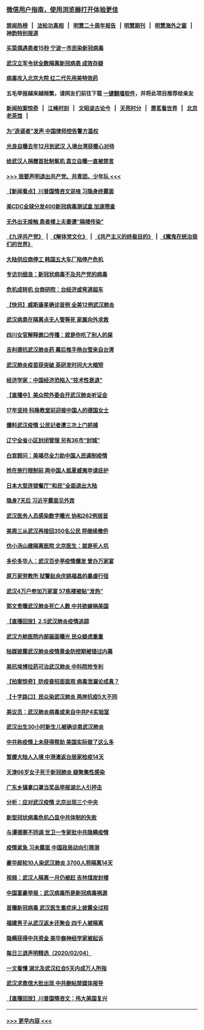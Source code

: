 ### [微信用户指南，使用浏览器打开体验更佳](https://github.com/gfw-breaker/banned-news1/blob/master/indexes/wechat-guide.md?t=0)
#### [禁闻热榜](热点新闻.md?t=0)  &nbsp;&nbsp;|&nbsp;&nbsp; [法轮功真相](https://github.com/gfw-breaker/truth/blob/master/README.md?t=0) &nbsp;&nbsp;|&nbsp;&nbsp; [明慧二十周年报告](https://github.com/gfw-breaker/mh-reports/blob/master/README.md?t=0) &nbsp;&nbsp;|&nbsp;&nbsp;[明慧期刊](https://github.com/gfw-breaker/mh-qikan) &nbsp;&nbsp;|&nbsp;&nbsp; [明慧海外之窗](https://github.com/gfw-breaker/mh-news/blob/master/README.md?t=0) &nbsp;&nbsp;|&nbsp;&nbsp; [神韵特别报道](https://github.com/gfw-breaker/mh-news/blob/master/shenyun.md?t=0)
#### [买菜偶遇患者15秒 宁波一市民染新冠病毒](../pages/nsc413/n11847294.md?t=02060856) 
#### [武汉立军令状全数隔离新冠病患 成效存疑](../pages/nsc413/n11847328.md?t=02060856) 
#### [病毒攻入北京大院 红二代先用美特效药](../pages/nsc413/n11847427.md?t=02060856) 
#### 五毛举报越来越频繁，请网友们前往下载 [一键翻墙软件](https://github.com/gfw-breaker/ssr-accounts)，并将此项目推荐给亲友
#### [新闻拍案惊奇](https://github.com/gfw-breaker/banned-news1/blob/master/pages/link4.md) &nbsp;&nbsp;|&nbsp;&nbsp; [江峰时刻](https://github.com/gfw-breaker/banned-news1/blob/master/pages/link4.md) &nbsp;&nbsp;|&nbsp;&nbsp; [文昭谈古论今](https://github.com/gfw-breaker/banned-news1/blob/master/pages/link4.md) &nbsp;&nbsp;|&nbsp;&nbsp; [天亮时分](https://github.com/gfw-breaker/banned-news1/blob/master/pages/link4.md) &nbsp;&nbsp;|&nbsp;&nbsp; [萧茗看世界](https://github.com/gfw-breaker/banned-news1/blob/master/pages/link4.md) &nbsp;&nbsp;|&nbsp;&nbsp; [北京老茶馆](https://github.com/gfw-breaker/banned-news1/blob/master/pages/link4.md) &nbsp;&nbsp;|&nbsp;&nbsp; 
#### [为“造谣者”发声 中国律师控告警方滥权](../pages/nsc413/n11847326.md?t=02060856) 
#### [光良自曝去年12月到武汉 入境台湾获暖心对待](../pages/nsc413/n11847243.md?t=02060856) 
#### [给武汉人捐赠首批制氧机 袁立自曝一直被禁言](../pages/nsc413/n11846974.md?t=02060856) 
#### [>>> 我要声明退出共产党、共青团、少年队 <<<](https://github.com/begood0513/goodnews/blob/master/quit/letter.md) 
#### [【新闻看点】川普国情咨文说啥 习隐身终露面](../pages/nsc413/n11847016.md?t=02060856) 
#### [美CDC全球分发400新冠病毒测试盒 加速筛查](../pages/nsc413/n11847260.md?t=02060856) 
#### [无外出无接触 患者楼上夫妻遭“隔楼传染”](../pages/nsc413/n11847233.md?t=02060856) 
#### [《九评共产党》](https://github.com/begood0513/9ping.md/blob/master/README.md) &nbsp;|&nbsp; [《解体党文化》](../../../../jtdwh.md/blob/master/README.md)  &nbsp;|&nbsp; [《共产主义的终极目的》](../../../../gczydzjmd.md/blob/master/README.md) &nbsp;|&nbsp; [《魔鬼在统治我们的世界》](../../../../mgztzwmdsj.md/blob/master/README.md) 
#### [大陆供应商停工 韩国五大车厂陷停产危机](../pages/nsc413/n11847062.md?t=02060856) 
#### [专访刘细良：新冠状病毒不及共产党的病毒](../pages/nsc413/n11847164.md?t=02060856) 
#### [危机成转机 台商研院：台经济或弯道超车](../pages/nsc413/n11846448.md?t=02060856) 
#### [【快讯】威斯康星确诊首例 全美12例武汉肺炎](../pages/nsc413/n11847162.md?t=02060856) 
#### [武汉病患在隔离点无人管等死 家属向外求救](../pages/nsc413/n11847020.md?t=02060856) 
#### [四川女官解释粪口传播：就是你吃了别人的屎](../pages/nsc413/n11847029.md?t=02060856) 
#### [吉利德抗武汉肺炎药 幕后推手杨台莹来自台湾](../pages/nsc413/n11847064.md?t=02060856) 
#### [武汉肺炎疫苗获突破 英研发时间大大缩短](../pages/nsc413/n11846915.md?t=02060856) 
#### [经济学家：中国经济恐陷入“技术性衰退”](../pages/nsc413/n11846450.md?t=02060856) 
#### [【直播中】美众院外委会开武汉肺炎听证会](../pages/nsc413/n11846727.md?t=02060856) 
#### [17年坚持 科隆教堂前迎接中国人的德国女士](../pages/nsc413/n11846781.md?t=02060856) 
#### [爆料武汉疫情 公民记者遭三次上门抓捕](../pages/nsc413/n11846937.md?t=02060856) 
#### [辽宁全省小区封闭管理 另有36市“封城”](../pages/nsc413/n11846879.md?t=02060856) 
#### [白宫顾问：美竭尽全力助中国人民遏制疫情](../pages/nsc413/n11846756.md?t=02060856) 
#### [抢在旅行限制前 两中国人抵夏威夷申请庇护](../pages/nsc413/n11846866.md?t=02060856) 
#### [日本大型连锁餐厅“和民”全面退出大陆](../pages/nsc413/n11846765.md?t=02060856) 
#### [隐身7天后 习近平露面见外宾](../pages/nsc413/n11846805.md?t=02060856) 
#### [武汉医务人员感染数字曝光 协和262例居首](../pages/nsc413/n11846742.md?t=02060856) 
#### [美周三从武汉再接回350名公民 将继续撤侨](../pages/nsc413/n11846705.md?t=02060856) 
#### [仿小汤山建隔离医院 北京医生：就是死人坑](../pages/nsc413/n11846692.md?t=02060856) 
#### [多伦多华人：武汉百步亭疫情爆发 曾办万家宴](../pages/nsc413/n11846766.md?t=02060856) 
#### [原万家劳教所 狱警赵余庆姚福昌的暴虐行径](../pages/nsc413/n11844582.md?t=02060856) 
#### [武汉4万户参加万家宴 57栋楼被贴“发热”](../pages/nsc413/n11846074.md?t=02060856) 
#### [郭文贵曝武汉肺炎死亡人数 中共欲嫁祸美国](../pages/nsc413/n11846240.md?t=02060856) 
#### [【直播回放】2.5武汉肺炎疫情追踪](../pages/nsc413/n11846437.md?t=02060856) 
#### [武汉方舱医院内部画面曝光 民众疑虑重重](../pages/nsc413/n11846442.md?t=02060856) 
#### [陆媒披露武汉肺炎疫情黄金防控期被错过内幕](../pages/nsc413/n11846413.md?t=02060856) 
#### [美抗埃博拉药可治武汉肺炎 中科院抢专利](../pages/nsc413/n11846409.md?t=02060856) 
#### [【拍案惊奇】防疫昏招面面观 病毒泄漏论成真？](../pages/nsc413/n11845382.md?t=02060856) 
#### [【十字路口】民众染武汉肺炎 两岸抗疫5大不同](../pages/nsc413/n11845264.md?t=02060856) 
#### [美议员：武汉肺炎病毒或来自中共P4实验室](../pages/nsc413/n11846043.md?t=02060856) 
#### [武汉出生30小时新生儿被确诊患武汉肺炎](../pages/nsc413/n11846307.md?t=02060856) 
#### [中共称疫情上未获得帮助 美国实际做了这么多](../pages/nsc413/n11846008.md?t=02060856) 
#### [暂缓大陆人入境 中港澳返台居家检疫14天](../pages/nsc413/n11845862.md?t=02060856) 
#### [天津66岁女子死于新冠肺炎 疑聚集性感染](../pages/nsc413/n11845909.md?t=02060856) 
#### [广东乡镇拿口罩当奖品举报湖北人引抨击](../pages/nsc413/n11845622.md?t=02060856) 
#### [分析：应对武汉疫情 北京出现三个中央](../pages/nsc413/n11845850.md?t=02060856) 
#### [新型冠状病毒危机凸显中共体制的失败](../pages/nsc413/n11844970.md?t=02060856) 
#### [与谭德塞不同调 世卫一专家批中共隐瞒疫情](../pages/nsc413/n11845278.md?t=02060856) 
#### [疫情紧急 习未露面 中国政局动向引猜测](../pages/nsc413/n11845224.md?t=02060856) 
#### [豪华邮轮10人染武汉肺炎 3700人将隔离14天](../pages/nsc413/n11845543.md?t=02060856) 
#### [视频：武汉人隔离一月仍被赶 吉林煤炭封楼](../pages/nsc413/n11845570.md?t=02060856) 
#### [中国富豪举报：武汉病毒所是新冠病毒祸源](../pages/nsc413/n11844943.md?t=02060856) 
#### [首曝新冠病毒 武汉医生重症床上披露全过程](../pages/nsc413/n11845150.md?t=02060856) 
#### [福建男子从武汉返乡还聚会 四千人被隔离](../pages/nsc413/n11845352.md?t=02060856) 
#### [隐瞒获得中共资金 美华裔神经学家被起诉](../pages/nsc413/n11844879.md?t=02060856) 
#### [每日三退声明精选（2020/02/04）](../pages/nsc413/n11845335.md?t=02060856) 
#### [一文看懂 湖北及武汉红会5天内成万人所指](../pages/nsc413/n11844315.md?t=02060856) 
#### [武汉求救信大批出现 中共删帖禁媒体报导](../pages/nsc413/n11845064.md?t=02060856) 
#### [【直播回放】川普国情咨文：伟大美国复兴](../pages/nsc413/n11842079.md?t=02060856) 

----
#### [ >>> 更早内容 <<< ](../indexes/nsc413-earlier.md)
